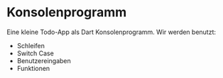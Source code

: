 # Konsolenprogramm

Eine kleine Todo-App als Dart Konsolenprogramm. Wir werden benutzt:

- Schleifen
- Switch Case
- Benutzereingaben
- Funktionen
